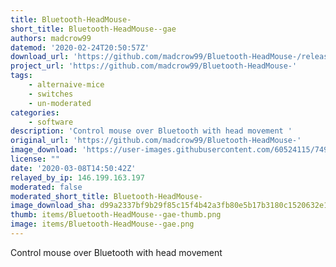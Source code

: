 ```yaml
---
title: Bluetooth-HeadMouse-
short_title: Bluetooth-HeadMouse--gae
authors: madcrow99
datemod: '2020-02-24T20:50:57Z'
download_url: 'https://github.com/madcrow99/Bluetooth-HeadMouse-/releases'
project_url: 'https://github.com/madcrow99/Bluetooth-HeadMouse-'
tags:
    - alternaive-mice
    - switches
    - un-moderated
categories:
    - software
description: 'Control mouse over Bluetooth with head movement '
original_url: 'https://github.com/madcrow99/Bluetooth-HeadMouse-'
image_download: 'https://user-images.githubusercontent.com/60524115/74993637-d3e9ae00-5408-11ea-90e8-a1750409c90b.jpg'
license: ""
date: '2020-03-08T14:50:42Z'
relayed_by_ip: 146.199.163.197
moderated: false
moderated_short_title: Bluetooth-HeadMouse-
image_download_sha: d99a2337bf9b29f85c15f4b42a3fb80e5b17b3180c1520632e1c83a493ca5826
thumb: items/Bluetooth-HeadMouse--gae-thumb.png
image: items/Bluetooth-HeadMouse--gae.png
---
```

Control mouse over Bluetooth with head movement 